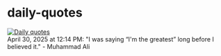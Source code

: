 # daily-quotes
[![Daily quotes](https://github.com/ceepu8/daily-quotes/actions/workflows/daily-quote.yml/badge.svg)](https://github.com/ceepu8/daily-quotes/actions/workflows/daily-quote.yml)<br/>
April 30, 2025 at 12:14 PM: "I was saying “I'm the greatest” long before I believed it." - Muhammad Ali

